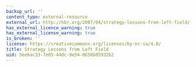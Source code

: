 ```yaml
---
backup_url: ''
content_type: external-resource
external_url: http://hbr.org/2007/04/strategy-lessons-from-left-field/
has_external_licence_warning: true
has_external_license_warning: true
is_broken: ''
license: https://creativecommons.org/licenses/by-nc-sa/4.0/
title: Strategy Lessons from Left Field
uid: 5ee6ac33-7e05-44dc-9e54-8650b85932b2
---
```

